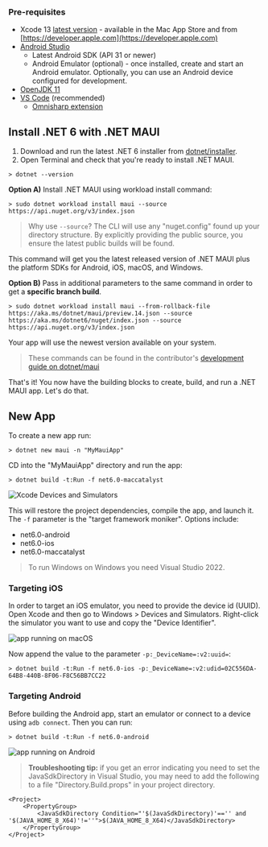 ### Pre-requisites

* Xcode 13 [latest version](https://xcodereleases.com/) - available in the Mac App Store and from [https://developer.apple.com](https://developer.apple.com)
* [Android Studio](https://developer.android.com/studio) 
  * Latest Android SDK (API 31 or newer)
  * Android Emulator (optional) - once installed, create and start an Android emulator. Optionally, you can use an Android device configured for development.
* [OpenJDK 11](https://docs.microsoft.com/en-us/java/openjdk/download#openjdk-11)
* [VS Code](https://code.visualstudio.com/) (recommended) 
  * [Omnisharp extension](https://marketplace.visualstudio.com/items?itemName=ms-dotnettools.csharp)

## Install .NET 6 with .NET MAUI

1. Download and run the latest .NET 6 installer from [dotnet/installer](https://github.com/dotnet/installer/blob/main/README.md#installers-and-binaries). 
2. Open Terminal and check that you're ready to install .NET MAUI.

```
> dotnet --version
```

**Option A)** Install .NET MAUI using workload install command:

```
> sudo dotnet workload install maui --source https://api.nuget.org/v3/index.json
```

> Why use `--source`? The CLI will use any "nuget.config" found up your directory structure. By explicitly providing the public source, you ensure the latest public builds will be found.

This command will get you the latest released version of .NET MAUI plus the platform SDKs for Android, iOS, macOS, and Windows. 

**Option B)** Pass in additional parameters to the same command in order to get a **specific branch build**. 

```
> sudo dotnet workload install maui --from-rollback-file https://aka.ms/dotnet/maui/preview.14.json --source https://aka.ms/dotnet6/nuget/index.json --source https://api.nuget.org/v3/index.json
```

Your app will use the newest version available on your system. 

> These commands can be found in the contributor's [development guide on dotnet/maui](https://github.com/dotnet/maui/blob/main/.github/DEVELOPMENT.md)

That's it! You now have the building blocks to create, build, and run a .NET MAUI app. Let's do that.

## New App

To create a new app run:

```
> dotnet new maui -n "MyMauiApp"
```

CD into the "MyMauiApp" directory and run the app:

```
> dotnet build -t:Run -f net6.0-maccatalyst
```

![Xcode Devices and Simulators](https://dev-to-uploads.s3.amazonaws.com/uploads/articles/7mi23lod2z06m0j85di1.png)

This will restore the project dependencies, compile the app, and launch it. The ``-f`` parameter is the "target framework moniker". Options include:

* net6.0-android
* net6.0-ios
* net6.0-maccatalyst

> To run Windows on Windows you need Visual Studio 2022. 

### Targeting iOS

In order to target an iOS emulator, you need to provide the device id (UUID). Open Xcode and then go to Windows > Devices and Simulators. Right-click the simulator you want to use and copy the "Device Identifier".

![app running on macOS](https://dev-to-uploads.s3.amazonaws.com/uploads/articles/vezefpi5aev3oziqk2ef.png)

Now append the value to the parameter ``-p:_DeviceName=:v2:uuid=``:

```
> dotnet build -t:Run -f net6.0-ios -p:_DeviceName=:v2:udid=02C556DA-64B8-440B-8F06-F8C56BB7CC22
```

### Targeting Android

Before building the Android app, start an emulator or connect to a device using ``adb connect``. Then you can run:

```
> dotnet build -t:Run -f net6.0-android
```

![app running on Android](https://dev-to-uploads.s3.amazonaws.com/uploads/articles/k98ye6rqfejcvxz2s7r1.png)

> **Troubleshooting tip:** if you get an error indicating you need to set the JavaSdkDirectory in Visual Studio, you may need to  add the following to a file "Directory.Build.props" in your project directory.

```
<Project>
    <PropertyGroup>
        <JavaSdkDirectory Condition="'$(JavaSdkDirectory)'=='' and '$(JAVA_HOME_8_X64)'!=''">$(JAVA_HOME_8_X64)</JavaSdkDirectory>
    </PropertyGroup>
</Project>
```